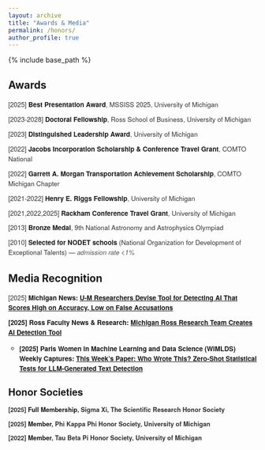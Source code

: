 ```yaml
---
layout: archive
title: "Awards & Media"
permalink: /honors/
author_profile: true
---
```


{% include base_path %}

<style>
  ul.custom-honors {
    list-style-type: none;
    padding-left: 0;
    font-size: 0.95em;
    font-family: 'Helvetica Neue', 'Segoe UI', sans-serif;
    color: #333;
  }

  ul.custom-honors li {
    margin-bottom: 0.75em;
    line-height: 1.5em;
  }

  ul.custom-honors li strong {
    color: #1a1a1a;
    font-weight: 600;
  }

  ul.custom-honors li em {
    color: #555;
  }
</style>


<h2>Awards</h2>
<ul class="custom-honors">
  <li>[2025] <strong>Best Presentation Award</strong>, MSSISS 2025, University of Michigan</li>
  <li>[2023-2028] <strong>Doctoral Fellowship</strong>, Ross School of Business, University of Michigan</li>
  <li>[2023] <strong>Distinguished Leadership Award</strong>, University of Michigan</li>
  <li>[2022] <strong>Jacobs Incorporation Scholarship & Conference Travel Grant</strong>, COMTO National</li>
  <li>[2022] <strong>Garrett A. Morgan Transportation Achievement Scholarship</strong>, COMTO Michigan Chapter</li>
  <li>[2021-2022] <strong>Henry E. Riggs Fellowship</strong>, University of Michigan</li>
  <li>[2021,2022,2025] <strong>Rackham Conference Travel Grant</strong>, University of Michigan</li>
  <li>[2013] <strong>Bronze Medal</strong>, 9th National Astronomy and Astrophysics Olympiad</li>
  <li>[2010] <strong>Selected for NODET schools</strong> (National Organization for Development of Exceptional Talents) — <em>admission rate &lt;1%</em></li>
</ul>

<h2>Media Recognition</h2>
<ul class="custom-honors">
<li> [2025] <strong>Michigan News<strong>: <a href="https://news.umich.edu/u-m-researchers-devise-tool-for-detecting-ai-that-scores-high-on-accuracy-low-on-false-accusations/" target="_blank" rel="noopener noreferrer">
  U-M Researchers Devise Tool for Detecting AI That Scores High on Accuracy, Low on False Accusations
</a>
<br />
<li> [2025] <strong>Ross Faculty News & Research<strong>:  <a href="https://michiganross.umich.edu/news/michigan-ross-research-team-creates-ai-detection-tool" target="_blank" rel="noopener noreferrer">
  Michigan Ross Research Team Creates AI Detection Tool
</a>
<br />
<ul>
  <li> [2025] <strong>Paris Women in Machine Learning and Data Science (WiMLDS) Weekly Captures</strong>: 
    <a href="https://www.linkedin.com/posts/wimldsparis_this-weeks-paper-who-wrote-this-zero-shot-activity-7285981721320161280-0rnK?utm_source=share&utm_medium=member_desktop&rcm=ACoAABXo1hIB_qHG8jNq08QIL0vjFy3vbOtWva4" 
       target="_blank" 
       rel="noopener noreferrer">
      This Week’s Paper: Who Wrote This? Zero-Shot Statistical Tests for LLM-Generated Text Detection
    </a>
    <br />
  </li>
</ul>


<h2>Honor Societies</h2>
<ul class="custom-honors">
   <li>[2025] <strong>Full Membership</strong>, Sigma Xi, The Scientific Research Honor Society</li>
   <li>[2025] <strong>Member</strong>, Phi Kappa Phi Honor Society, University of Michigan</li>
   <li> [2022] <strong>Member</strong>, Tau Beta Pi Honor Society, University of Michigan</li>
</ul>

